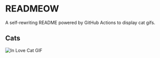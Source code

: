 # READMEOW

A self-rewriting README powered by GitHub Actions to display cat gifs.

## Cats

![In Love Cat GIF](https://media1.giphy.com/media/MDJ9IbxxvDUQM/200.gif?cid=9acd02da6mlq0somlhkaohz2dyivribg9yri5cb6qvwj3vpi&ep=v1_gifs_search&rid=200.gif&ct=g)
